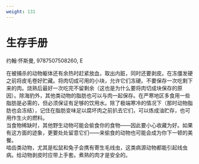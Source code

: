 ```yaml
---
weight: 131
---
```

# 生存手册

约翰·怀斯曼, 9787507508260, E

在被捕杀的动物躯体还有余热时赶紧放血，取出内脏，同时还要剥皮。在冻僵发硬之前将皮毛卷好贮藏。将肉切成可用的小块，允许它们冻硬。不要保存一次吃剩下来的肉。烧熟后最好一次吃完不留剩余（这也是为什么要将肉切成块保存的原因）。除海豹外，其他类动物的脂肪也可以与肉一起保存。在严寒地区多食用一些脂肪是必需的，但必须保证有足够的饮用水。除了极端寒冷的情况下（那时动物脂肪也会冻结），记住在脂肪变味足以腐坏肉之前扒去它们，可以炼成油贮存，也可用作生火的燃料。  
当食物稀缺时，其他野生动物可能会偷食你的食物——因此要小心收藏为好。如果有这方面的迹象，更要处处留意它们——来偷食的动物也可能会成为你下一顿的美餐。  
啮齿类动物，尤其是松鼠和兔子会携有寄生毛线虫，这类病源动物都能引起线虫病。给动物剥皮时应带上手套。煮熟的肉才是安全的。